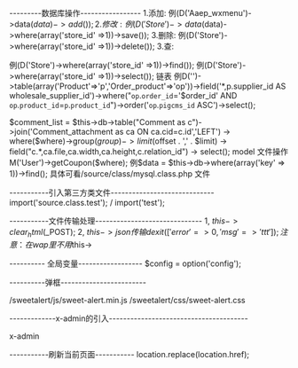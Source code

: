 

---------数据库操作-----------------
1.添加: 例(D('Aaep_wxmenu')->data($data)->add());
2.修改: 例(D('Store')->data($data)->where(array('store_id' =>1))->save());
3.删除: 例(D('Store')->where(array('store_id' =>1))->delete());
3.查:

例(D('Store')->where(array('store_id' =>1))->find());
例(D('Store')->where(array('store_id' =>1))->select());
链表 例D('')->table(array('Product'=>'p','Order_product'=>'op'))->field('*,p.supplier_id AS wholesale_supplier_id')->where("`op`.`order_id`='$order_id' AND `op`.`product_id`=`p`.`product_id`")->order('`op`.`pigcms_id` ASC')->select();


$comment_list = $this->db->table("Comment as c")->join('Comment_attachment as ca ON ca.cid=c.id','LEFT')
							-> where($where)->group($group)
							-> limit($offset . ',' . $limit)
							-> field("c.*,ca.file,ca.width,ca.height,c.relation_id")
							-> select();
model 文件操作
M('User')->getCoupon($where);
例$data = $this->db->where(array('key' => 1))->find();
具体可看/source/class/mysql.class.php 文件


-----------引入第三方类文件-----------------------------
import('source.class.test'); / import('test');


-----------文件传输处理------------------------------
1, $this->clear_html($_POST);
2, $this->json 传输 dexit(['error'=>0,'msg'=>'ttt']);
注意：在wap里不用$this->

---------- 全局变量------------------
$config = option('config');

----------弹框------------------------
<?php echo STATIC_URL;?>/sweetalert/js/sweet-alert.min.js
<?php echo STATIC_URL;?>/sweetalert/css/sweet-alert.css

-------------x-admin的引入---------------------------------------
<?php echo STATIC_URL;?>x-admin

-----------刷新当前页面-----------
location.replace(location.href);
